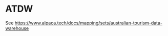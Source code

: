 [//]: # "Title: Australian Tourism Data Warehouse Maps"
[//]: # "Weight: 6"
[//]: # "Redirect: /docs/mapping/sets/australian-tourism-data-warehouse"

# ATDW

See https://www.alpaca.tech/docs/mapping/sets/australian-tourism-data-warehouse
